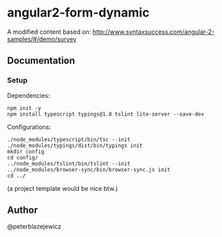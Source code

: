 # angular2-form-dynamic
A modified content based on: http://www.syntaxsuccess.com/angular-2-samples/#/demo/survey

## Documentation

### Setup

Dependencies:
```
npm init -y
npm install typescript typings@1.8 tslint lite-server --save-dev
```
Configurations:
```
./node_modules/typescript/bin/tsc --init
./node_modules/typings/dist/bin/typings init
mkdir config
cd config/
../node_modules/tslint/bin/tslint --init
../node_modules/browser-sync/bin/browser-sync.js init
cd ../
```
(a project template would be nice btw.)

## Author
@peterblazejewicz
